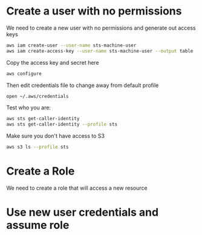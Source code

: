 # Create a user with no permissions 

We need to create a new user with no permissions and generate out access keys

```sh
aws iam create-user --user-name sts-machine-user
aws iam create-access-key --user-name sts-machine-user --output table
```



Copy the access key and secret here 

```sh
aws configure 
```



Then edit credentials file to change away from default profile

```sh
open ~/.aws/credentials
```



Test who you are:

```sh
aws sts get-caller-identity
aws sts get-caller-identity --profile sts
```



Make sure you don't have access to S3

```sh
aws s3 ls --profile sts
```


# Create a Role

We need to create a role that will access a new resource 

# Use new user credentials and assume role 
